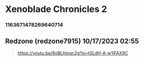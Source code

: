 # Xenoblade Chronicles 2
### 1163671478269640714
## Redzone (redzone7915) 10/17/2023 02:55 

> https://youtu.be/8oBLhlogc2g?si=t0LdH-A-w1iFAX9C

